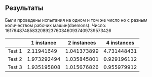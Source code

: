## Результаты

Были проведены испытания на одном и том же число но с разным количеством рабочих машин(daemons).
Число: 16176487485832089237603460937409739573426

|   | 1 instance | 2 instances | 4 instances |
| ------------- | ------------- | ------------- | ------------- |
| Test 1  | 2.11941649  | 1.041373899  | 4.731448431  |
| Test 2  | 1.973292494  | 1.035845801  | 0.929196112  |
| Test 3  | 1.935195808  | 1.015676826  | 0.955979912  |

